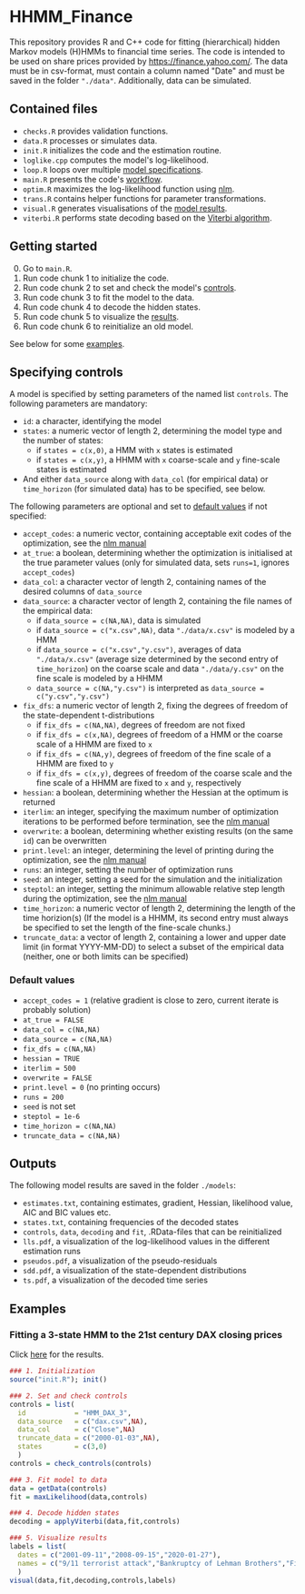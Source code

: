 # HHMM_Finance
This repository provides R and C++ code for fitting (hierarchical) hidden Markov models (H)HMMs to financial time series. The code is intended to be used on share prices provided by https://finance.yahoo.com/. The data must be in csv-format, must contain a column named "Date" and must be saved in the folder `"./data"`. Additionally, data can be simulated.

## Contained files
- `checks.R` provides validation functions.
- `data.R` processes or simulates data.
- `init.R` initializes the code and the estimation routine.
- `loglike.cpp` computes the model's log-likelihood.
- `loop.R` loops over multiple [model specifications](#specifying-controls).
- `main.R` presents the code's [workflow](#getting-started).
- `optim.R` maximizes the log-likelihood function using [nlm](https://stat.ethz.ch/R-manual/R-devel/library/stats/html/nlm.html).
- `trans.R` contains helper functions for parameter transformations.
- `visual.R` generates visualisations of the [model results](#outputs).
- `viterbi.R` performs state decoding based on the [Viterbi algorithm](https://en.wikipedia.org/wiki/Viterbi_algorithm).

## Getting started
0. Go to `main.R`.
1. Run code chunk 1 to initialize the code.
2. Run code chunk 2 to set and check the model's [controls](#specifying-controls).
3. Run code chunk 3 to fit the model to the data.
4. Run code chunk 4 to decode the hidden states.
5. Run code chunk 5 to visualize the [results](#outputs). 
6. Run code chunk 6 to reinitialize an old model.

See below for some [examples](#examples).

## Specifying controls
A model is specified by setting parameters of the named list `controls`. The following parameters are mandatory:
- `id`: a character, identifying the model
- `states`: a numeric vector of length 2, determining the model type and the number of states:
   - if `states = c(x,0)`, a HMM with `x` states is estimated
   - if `states = c(x,y)`, a HHMM with `x` coarse-scale and `y` fine-scale states is estimated
- And either `data_source` along with `data_col` (for empirical data) or `time_horizon` (for simulated data) has to be specified, see below.

The following parameters are optional and set to [default values](#default-values) if not specified:
- `accept_codes`: a numeric vector, containing acceptable exit codes of the optimization, see the [nlm manual](https://stat.ethz.ch/R-manual/R-devel/library/stats/html/nlm.html)
- `at_true`: a boolean, determining whether the optimization is initialised at the true parameter values (only for simulated data, sets `runs=1`, ignores `accept_codes`)
- `data_col`: a character vector of length 2, containing names of the desired columns of `data_source`
- `data_source`: a character vector of length 2, containing the file names of the empirical data:
   - if `data_source = c(NA,NA)`, data is simulated
   - if `data_source = c("x.csv",NA)`, data `"./data/x.csv"` is modeled by a HMM
   - if `data_source = c("x.csv","y.csv")`, averages of data `"./data/x.csv"` (average size determined by the second entry of `time_horizon`) on the coarse scale and data `"./data/y.csv"` on the fine scale is modeled by a HHMM
   - `data_source = c(NA,"y.csv")` is interpreted as `data_source = c("y.csv","y.csv")`
- `fix_dfs`: a numeric vector of length 2, fixing the degrees of freedom of the state-dependent t-distributions
   - if `fix_dfs = c(NA,NA)`, degrees of freedom are not fixed
   - if `fix_dfs = c(x,NA)`, degrees of freedom of a HMM or the coarse scale of a HHMM are fixed to `x`
   - if `fix_dfs = c(NA,y)`, degrees of freedom of the fine scale of a HHMM are fixed to `y`
   - if `fix_dfs = c(x,y)`, degrees of freedom of the coarse scale and the fine scale of a HHMM are fixed to `x` and `y`, respectively 
- `hessian`: a boolean, determining whether the Hessian at the optimum is returned
- `iterlim`: an integer, specifying the maximum number of optimization iterations to be performed before termination, see the [nlm manual](https://stat.ethz.ch/R-manual/R-devel/library/stats/html/nlm.html)
- `overwrite`: a boolean, determining whether existing results (on the same `id`) can be overwritten
- `print.level`: an integer, determining the level of printing during the optimization, see the [nlm manual](https://stat.ethz.ch/R-manual/R-devel/library/stats/html/nlm.html)
- `runs`: an integer, setting the number of optimization runs
- `seed`: an integer, setting a seed for the simulation and the initialization
- `steptol`: an integer, setting the minimum allowable relative step length during the optimization, see the [nlm manual](https://stat.ethz.ch/R-manual/R-devel/library/stats/html/nlm.html)
- `time_horizon`: a numeric vector of length 2, determining the length of the time horizion(s) (If the model is a HHMM, its second entry must always be specified to set the length of the fine-scale chunks.)
- `truncate_data`: a vector of length 2, containing a lower and upper date limit (in format YYYY-MM-DD) to select a subset of the empirical data (neither, one or both limits can be specified)

### Default values
- `accept_codes = 1` (relative gradient is close to zero, current iterate is probably solution)
- `at_true = FALSE`
- `data_col = c(NA,NA)`
- `data_source = c(NA,NA)` 
- `fix_dfs = c(NA,NA)` 
- `hessian = TRUE` 
- `iterlim = 500`
- `overwrite = FALSE`
- `print.level = 0` (no printing occurs)
- `runs = 200`
- `seed` is not set
- `steptol = 1e-6`
- `time_horizon = c(NA,NA)`
- `truncate_data = c(NA,NA)`

## Outputs
The following model results are saved in the folder `./models`:
- `estimates.txt`, containing estimates, gradient, Hessian, likelihood value, AIC and BIC values etc.
- `states.txt`, containing frequencies of the decoded states
- `controls`, `data`, `decoding` and `fit`, .RData-files that can be reinitialized
- `lls.pdf`, a visualization of the log-likelihood values in the different estimation runs
- `pseudos.pdf`, a visualization of the pseudo-residuals
- `sdd.pdf`, a visualization of the state-dependent distributions
- `ts.pdf`, a visualization of the decoded time series

## Examples
### Fitting a 3-state HMM to the 21st century DAX closing prices
Click [here](https://github.com/loelschlaeger/HHMM_Finance/tree/master/models/HMM_3_DAX) for the results.
```R
### 1. Initialization
source("init.R"); init()

### 2. Set and check controls
controls = list(
  id            = "HMM_DAX_3",        
  data_source   = c("dax.csv",NA),
  data_col      = c("Close",NA)
  truncate_data = c("2000-01-03",NA), 
  states        = c(3,0)
  )
controls = check_controls(controls)

### 3. Fit model to data
data = getData(controls)
fit = maxLikelihood(data,controls)

### 4. Decode hidden states
decoding = applyViterbi(data,fit,controls)

### 5. Visualize results
labels = list(
  dates = c("2001-09-11","2008-09-15","2020-01-27"),
  names = c("9/11 terrorist attack","Bankruptcy of Lehman Brothers","First COVID-19 case in Germany")
  )
visual(data,fit,decoding,controls,labels)
```
